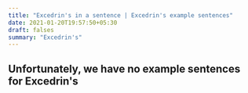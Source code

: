 ```yaml
---
title: "Excedrin's in a sentence | Excedrin's example sentences"
date: 2021-01-20T19:57:50+05:30
draft: falses
summary: "Excedrin's"
---
```

## Unfortunately, we have no example sentences for Excedrin's                 
